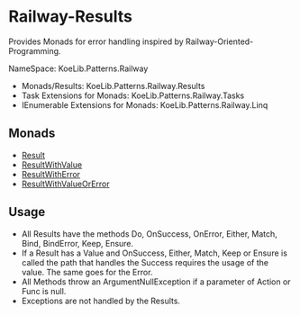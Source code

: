 # Railway-Results #

Provides Monads for error handling inspired by Railway-Oriented-Programming.

NameSpace: KoeLib.Patterns.Railway

* Monads/Results: KoeLib.Patterns.Railway.Results
* Task Extensions for Monads: KoeLib.Patterns.Railway.Tasks
* IEnumerable Extensions for Monads: KoeLib.Patterns.Railway.Linq

## Monads
* [Result](/TheRealKoeDev/Railway-Results/wiki/Result)
* [ResultWithValue](/TheRealKoeDev/Railway-Results/wiki/ResultWithValue)
* [ResultWithError](/TheRealKoeDev/Railway-Results/wiki/ResultWithError)
* [ResultWithValueOrError](/TheRealKoeDev/Railway-Results/wiki/ResultWithValueOrError)


## Usage ##

* All Results have the methods Do, OnSuccess, OnError, Either, Match, Bind, BindError, Keep, Ensure.
* If a Result has a Value and OnSuccess, Either, Match, Keep or Ensure is called the path that handles the Success requires the usage of the value. The same goes for the Error.
* All Methods throw an ArgumentNullException if a parameter of Action or Func is null.
* Exceptions are not handled by the Results.

